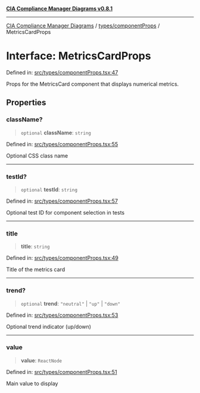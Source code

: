 [**CIA Compliance Manager Diagrams v0.8.1**](../../../README.md)

***

[CIA Compliance Manager Diagrams](../../../modules.md) / [types/componentProps](../README.md) / MetricsCardProps

# Interface: MetricsCardProps

Defined in: [src/types/componentProps.tsx:47](https://github.com/Hack23/cia-compliance-manager/blob/4236f4375d9cfb0505c191818eeb5443ec527132/src/types/componentProps.tsx#L47)

Props for the MetricsCard component that displays numerical metrics.

## Properties

### className?

> `optional` **className**: `string`

Defined in: [src/types/componentProps.tsx:55](https://github.com/Hack23/cia-compliance-manager/blob/4236f4375d9cfb0505c191818eeb5443ec527132/src/types/componentProps.tsx#L55)

Optional CSS class name

***

### testId?

> `optional` **testId**: `string`

Defined in: [src/types/componentProps.tsx:57](https://github.com/Hack23/cia-compliance-manager/blob/4236f4375d9cfb0505c191818eeb5443ec527132/src/types/componentProps.tsx#L57)

Optional test ID for component selection in tests

***

### title

> **title**: `string`

Defined in: [src/types/componentProps.tsx:49](https://github.com/Hack23/cia-compliance-manager/blob/4236f4375d9cfb0505c191818eeb5443ec527132/src/types/componentProps.tsx#L49)

Title of the metrics card

***

### trend?

> `optional` **trend**: `"neutral"` \| `"up"` \| `"down"`

Defined in: [src/types/componentProps.tsx:53](https://github.com/Hack23/cia-compliance-manager/blob/4236f4375d9cfb0505c191818eeb5443ec527132/src/types/componentProps.tsx#L53)

Optional trend indicator (up/down)

***

### value

> **value**: `ReactNode`

Defined in: [src/types/componentProps.tsx:51](https://github.com/Hack23/cia-compliance-manager/blob/4236f4375d9cfb0505c191818eeb5443ec527132/src/types/componentProps.tsx#L51)

Main value to display
